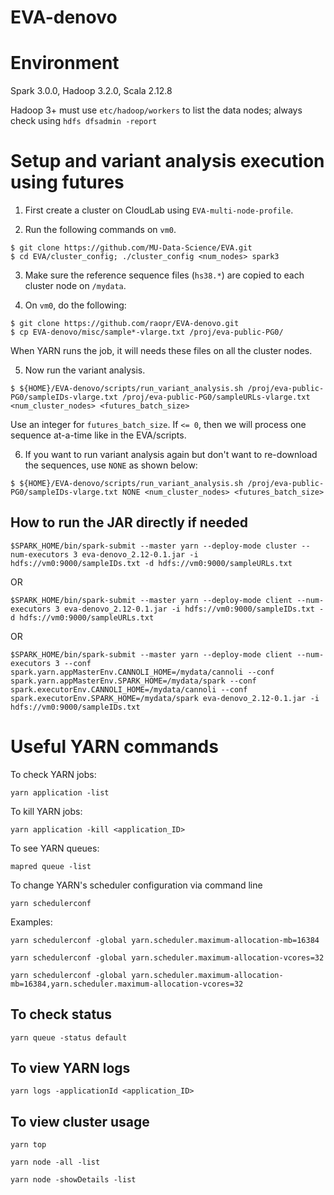# EVA-denovo

# Environment
Spark 3.0.0, Hadoop 3.2.0, Scala 2.12.8

Hadoop 3+ must use `etc/hadoop/workers` to list the data nodes; always check using `hdfs dfsadmin -report`

# Setup and variant analysis execution using futures

1. First create a cluster on CloudLab using `EVA-multi-node-profile`.

2. Run the following commands on `vm0`.

```
$ git clone https://github.com/MU-Data-Science/EVA.git
$ cd EVA/cluster_config; ./cluster_config <num_nodes> spark3
```

3. Make sure the reference sequence files (`hs38.*`) are copied to each cluster node on `/mydata`.

4. On `vm0`, do the following:

```
$ git clone https://github.com/raopr/EVA-denovo.git
$ cp EVA-denovo/misc/sample*-vlarge.txt /proj/eva-public-PG0/
```

When YARN runs the job, it will needs these files on all the cluster nodes.

5. Now run the variant analysis.

```
$ ${HOME}/EVA-denovo/scripts/run_variant_analysis.sh /proj/eva-public-PG0/sampleIDs-vlarge.txt /proj/eva-public-PG0/sampleURLs-vlarge.txt <num_cluster_nodes> <futures_batch_size>
```

Use an integer for `futures_batch_size`. If `<= 0`, then we will process one sequence at-a-time like in the EVA/scripts.

6. If you want to run variant analysis again but don't want to re-download the sequences, use `NONE` as shown below:
```
$ ${HOME}/EVA-denovo/scripts/run_variant_analysis.sh /proj/eva-public-PG0/sampleIDs-vlarge.txt NONE <num_cluster_nodes> <futures_batch_size>
```




## How to run the JAR directly if needed

```
$SPARK_HOME/bin/spark-submit --master yarn --deploy-mode cluster --num-executors 3 eva-denovo_2.12-0.1.jar -i hdfs://vm0:9000/sampleIDs.txt -d hdfs://vm0:9000/sampleURLs.txt
```
OR
```
$SPARK_HOME/bin/spark-submit --master yarn --deploy-mode client --num-executors 3 eva-denovo_2.12-0.1.jar -i hdfs://vm0:9000/sampleIDs.txt -d hdfs://vm0:9000/sampleURLs.txt
```
OR
```
$SPARK_HOME/bin/spark-submit --master yarn --deploy-mode client --num-executors 3 --conf spark.yarn.appMasterEnv.CANNOLI_HOME=/mydata/cannoli --conf spark.yarn.appMasterEnv.SPARK_HOME=/mydata/spark --conf spark.executorEnv.CANNOLI_HOME=/mydata/cannoli --conf spark.executorEnv.SPARK_HOME=/mydata/spark eva-denovo_2.12-0.1.jar -i hdfs://vm0:9000/sampleIDs.txt
```

# Useful YARN commands

To check YARN jobs:

```
yarn application -list
```

To kill YARN jobs:

```
yarn application -kill <application_ID>
```

To see YARN queues:

```
mapred queue -list
```

To change YARN's scheduler configuration via command line

```
yarn schedulerconf
```

Examples:

```
yarn schedulerconf -global yarn.scheduler.maximum-allocation-mb=16384
```

```
yarn schedulerconf -global yarn.scheduler.maximum-allocation-vcores=32
```

```
yarn schedulerconf -global yarn.scheduler.maximum-allocation-mb=16384,yarn.scheduler.maximum-allocation-vcores=32
```

## To check status

```
yarn queue -status default
```

## To view YARN logs

```
yarn logs -applicationId <application_ID>
```

## To view cluster usage

```
yarn top
```

```
yarn node -all -list
```

```
yarn node -showDetails -list
```